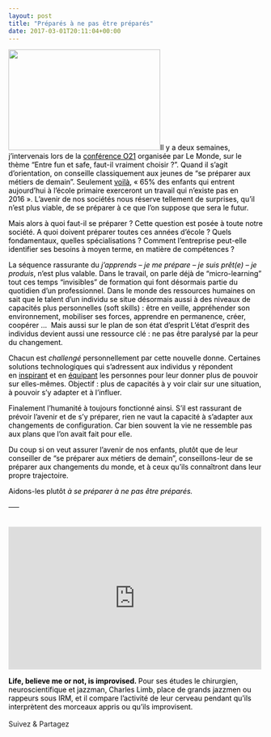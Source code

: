 ```yaml
---
layout: post
title: "Préparés à ne pas être préparés"
date: 2017-03-01T20:11:04+00:00
---
```

<div class="entry-content" itemprop="text">
<p><span style="color: #000000;"><img class="alignleft wp-image-2603 size-medium" src="/juliecoudry/uploads/2017/03/resilience-2-300x199.jpg" width="300" height="199" srcset="/juliecoudry/uploads/2017/03/resilience-2-300x199.jpg 300w, /juliecoudry/uploads/2017/03/resilience-2.jpg 680w" sizes="(max-width: 300px) 100vw, 300px">Il y a deux semaines, j’intervenais lors de la <a style="color: #000000;" href="http://www.lemonde.fr/campus/article/2017/01/09/le-monde-organise-o21-s-orienter-au-21e-siecle-a-cenon-bordeaux-villeurbanne-et-paris_5059890_4401467.html" target="_blank">conférence O21</a> organisée par Le Monde, sur le thème “Entre fun et safe, faut-il vraiment choisir ?”. Quand il s’agit d’orientation, on conseille classiquement aux jeunes de “se préparer aux métiers de demain”. Seulement <a style="color: #000000;" href="http://www.emploiparlonsnet.pole-emploi.org/prospective/davos-voudrait-anticiper-le-travail-du-futur" target="_blank">voilà</a>, « 65% des enfants qui entrent aujourd’hui à l’école primaire exerceront un travail qui n’existe pas en 2016 ». L’avenir de nos sociétés nous réserve tellement de surprises, qu’il n’est plus viable, de se préparer à ce que l’on suppose que sera le futur.</span></p>
<p dir="ltr"><span style="color: #000000;">Mais alors à quoi faut-il se préparer ? Cette question est posée à toute notre société. A quoi doivent préparer toutes ces années d’école ? Quels fondamentaux, quelles spécialisations ? Comment l’entreprise peut-elle identifier ses besoins à moyen terme, en matière de compétences ?</span></p>
<p><span style="color: #000000;">La séquence rassurante du <em>j’apprends – je me prépare – je suis prêt(e) – je produis</em>, n’est plus valable. Dans le travail, on parle déjà de “micro-learning” tout ces temps “invisibles” de formation qui font désormais partie du quotidien d’un professionnel. Dans le monde des ressources humaines on sait que le talent d’un individu se situe désormais aussi à des niveaux de capacités plus personnelles (soft skills) : être en veille, appréhender son environnement, mobiliser ses forces, apprendre en permanence, créer, coopérer …  Mais aussi sur le plan de son état d’esprit L’état d’esprit des individus devient aussi une ressource clé : ne pas être paralysé par la peur du changement.</span></p>
<p dir="ltr"><span style="color: #000000;">Chacun est <em>challengé</em> personnellement par cette nouvelle donne. Certaines solutions technologiques qui s’adressent aux individus y répondent en <a style="color: #000000;" href="https://www.ted.com/" target="_blank">inspirant</a> et en <a style="color: #000000;" href="https://www.jobmaker.fr/" target="_blank">équipant</a> les personnes pour leur donner plus de pouvoir sur elles-mêmes. Objectif : plus de capacités à y voir clair sur une situation, à pouvoir s’y adapter et à l’influer.</span></p>
<p dir="ltr"><span style="color: #000000;">Finalement l’humanité à toujours fonctionné ainsi. S’il est rassurant de prévoir l’avenir et de s’y préparer, rien ne vaut la capacité à s’adapter aux changements de configuration. Car bien souvent la vie ne ressemble pas aux plans que l’on avait fait pour elle.</span></p>
<p dir="ltr"><span style="color: #000000;">Du coup si on veut assurer l’avenir de nos enfants, plutôt que de leur conseiller de “se préparer aux métiers de demain”, conseillons-leur de se préparer aux changements du monde, et à ceux qu’ils connaîtront dans leur propre trajectoire.</span></p>
<p><span style="color: #000000;">Aidons-les plutôt <em>à se préparer à ne pas être préparés.</em></span></p>
<div>—–</div>
<div><span style="color: #000000;"> </span></div>
<div>
<p><iframe src="https://embed.ted.com/talks/lang/fr/charles_limb_your_brain_on_improv" width="500" height="282" frameborder="0" scrolling="no" webkitallowfullscreen mozallowfullscreen allowfullscreen></iframe></p>
</div>
<p><span style="color: #000000;"><strong>Life, believe me or not, is improvised. </strong>Pour ses études le chirurgien, neuroscientifique et jazzman, Charles Limb, place de grands jazzmen ou rappeurs sous IRM, et il compare l’activité de leur cerveau pendant qu’ils interprètent des morceaux appris ou qu’ils improvisent. </span></p>
<div class="sfsi_Sicons" style="width: 100%; display: inline-block; vertical-align: middle; text-align:left">
<div style="margin:0px 8px 0px 0px; line-height: 24px"><span>Suivez &amp; Partagez</span></div>
<div class="sfsi_socialwpr">
<div class="sf_fb" style="text-align:left;width:98px"><div class="fb-like" href="http://www.juliecoudry.com/prepares-a-ne-pas-etre-prepares/" width="180" send="false" showfaces="false" action="like" data-share="true" data-layout="button"></div></div>
<div class="sf_twiter" style="text-align:left;float:left;width:auto"><a href="http://twitter.com/share" data-count="none" class="sr-twitter-button twitter-share-button" lang="en" data-url="http://www.juliecoudry.com/prepares-a-ne-pas-etre-prepares/" data-text="Préparés à ne pas être préparés"></a></div>
</div>
</div>
<!--<rdf:RDF xmlns:rdf="http://www.w3.org/1999/02/22-rdf-syntax-ns#"
			xmlns:dc="http://purl.org/dc/elements/1.1/"
			xmlns:trackback="http://madskills.com/public/xml/rss/module/trackback/">
		<rdf:Description rdf:about="http://www.juliecoudry.com/prepares-a-ne-pas-etre-prepares/"
    dc:identifier="http://www.juliecoudry.com/prepares-a-ne-pas-etre-prepares/"
    dc:title="Préparés à ne pas être préparés"
    trackback:ping="http://www.juliecoudry.com/prepares-a-ne-pas-etre-prepares/trackback/" />
</rdf:RDF>-->
</div>
